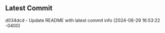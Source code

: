 
## Latest Commit
d034dcd - Update README with latest commit info (2024-08-29 16:53:22 -0400) <Yunxi-Zhou>
